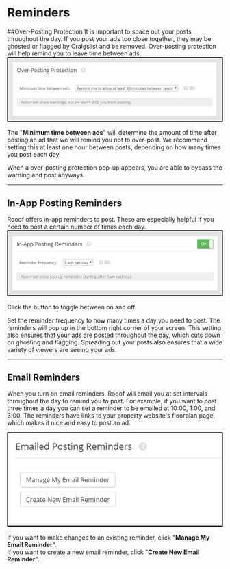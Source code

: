 # Reminders

##Over-Posting Protection
It is important to space out your posts throughout the day. If you post your ads too close together, they may be ghosted or flagged by Craigslist and be removed. Over-posting protection will help remind you to leave time between ads.
![](v6settings15.jpg)

The "**Minimum time between ads**" will determine the amount of time after posting an ad that we will remind you not to over-post. We recommend setting this at least one hour between posts, depending on how many times you post each day.

When a over-posting protection pop-up appears, you are able to bypass the warning and post anyways.

---
## In-App Posting Reminders

Rooof offers in-app reminders to post. These are especially helpful if you need to post a certain number of times each day.
![](v6settings16.jpg)

Click the button to toggle between on and off.

Set the reminder frequency to how many times a day you need to post. The reminders will pop up in the bottom right corner of your screen. This setting also ensures that your ads are posted throughout the day, which cuts down on ghosting and flagging. Spreading out your posts also ensures that a wide variety of viewers are seeing your ads.

---

## Email Reminders
When you turn on email reminders, Rooof will email you at set intervals throughout the day to remind you to post. For example, if you want to post three times a day you can set a reminder to be emailed at 10:00, 1:00, and 3:00. The reminders have links to your property website's floorplan page, which makes it nice and easy to post an ad.<br>

![](reminder1.jpg)

If you want to make changes to an existing reminder, click "**Manage My Email Reminder**".<br>
If you want to create a new email reminder, click "**Create New Email Reminder**".